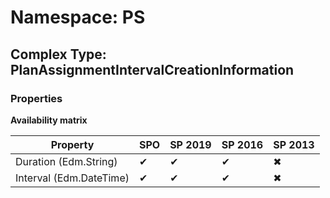 # Namespace: PS

## Complex Type: PlanAssignmentIntervalCreationInformation

### Properties

**Availability matrix**

Property | SPO | SP 2019 | SP 2016 | SP 2013
----------|-----|---------|---------|--------
Duration (Edm.String) | ✔ | ✔ | ✔ | ✖
Interval (Edm.DateTime) | ✔ | ✔ | ✔ | ✖
